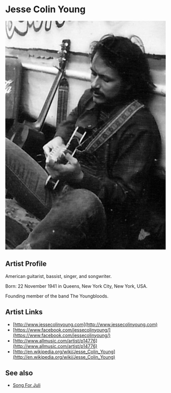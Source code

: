 # Jesse Colin Young

![](../../assets/artists/Jesse_Colin_Young.png)

## Artist Profile

American guitarist, bassist, singer, and songwriter. 

Born: 22 November 1941 in Queens, New York City, New York, USA. 

Founding member of the band The Youngbloods. 

## Artist Links

- [http://www.jessecolinyoung.com](http://www.jessecolinyoung.com)
- [https://www.facebook.com/jessecolinyoung/](https://www.facebook.com/jessecolinyoung/)
- [http://www.allmusic.com/artist/p14776](http://www.allmusic.com/artist/p14776)
- [http://en.wikipedia.org/wiki/Jesse_Colin_Young](http://en.wikipedia.org/wiki/Jesse_Colin_Young)


## See also

- [Song For Juli](Song_For_Juli.md)
